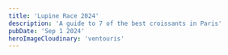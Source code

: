 ```yaml
---
title: 'Lupine Race 2024'
description: 'A guide to 7 of the best croissants in Paris'
pubDate: 'Sep 1 2024'
heroImageCloudinary: 'ventouris'
---
```


